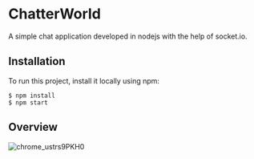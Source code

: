 # ChatterWorld
A simple chat application developed in nodejs with the help of socket.io.

## Installation
To run this project, install it locally using npm:

```
$ npm install
$ npm start
```

## Overview
![chrome_ustrs9PKH0](https://user-images.githubusercontent.com/66358041/189364540-75ce7791-0617-4a88-8a9f-8609a8925a01.png)
